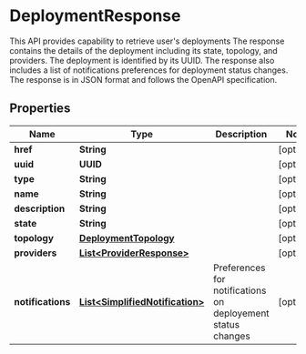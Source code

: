 

# DeploymentResponse

This API provides capability to retrieve user's deployments The response contains the details of the deployment including its state, topology, and providers. The deployment is identified by its UUID. The response also includes a list of notifications preferences for deployment status changes.     The response is in JSON format and follows the OpenAPI specification. 

## Properties

| Name | Type | Description | Notes |
|------------ | ------------- | ------------- | -------------|
|**href** | **String** |  |  [optional] |
|**uuid** | **UUID** |  |  [optional] |
|**type** | **String** |  |  [optional] |
|**name** | **String** |  |  [optional] |
|**description** | **String** |  |  [optional] |
|**state** | **String** |  |  [optional] |
|**topology** | [**DeploymentTopology**](DeploymentTopology.md) |  |  [optional] |
|**providers** | [**List&lt;ProviderResponse&gt;**](ProviderResponse.md) |  |  [optional] |
|**notifications** | [**List&lt;SimplifiedNotification&gt;**](SimplifiedNotification.md) | Preferences for notifications on deployement status changes |  [optional] |



